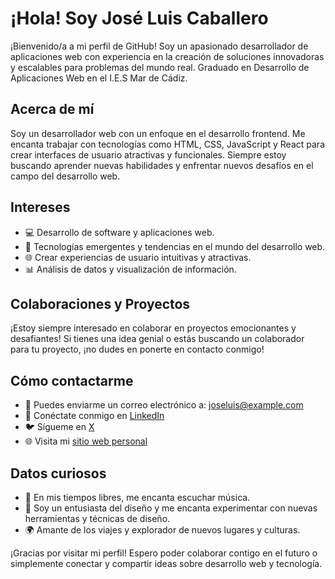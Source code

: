 # ¡Hola! Soy José Luis Caballero

¡Bienvenido/a a mi perfil de GitHub! Soy un apasionado desarrollador de aplicaciones web con experiencia en la creación de soluciones innovadoras y escalables para problemas del mundo real. Graduado en Desarrollo de Aplicaciones Web en el I.E.S Mar de Cádiz.

## Acerca de mí

Soy un desarrollador web con un enfoque en el desarrollo frontend. Me encanta trabajar con tecnologías como HTML, CSS, JavaScript y React para crear interfaces de usuario atractivas y funcionales. Siempre estoy buscando aprender nuevas habilidades y enfrentar nuevos desafíos en el campo del desarrollo web.

## Intereses

- 💻 Desarrollo de software y aplicaciones web.
- 🚀 Tecnologías emergentes y tendencias en el mundo del desarrollo web.
- 🌐 Crear experiencias de usuario intuitivas y atractivas.
- 📊 Análisis de datos y visualización de información.

## Colaboraciones y Proyectos

¡Estoy siempre interesado en colaborar en proyectos emocionantes y desafiantes! Si tienes una idea genial o estás buscando un colaborador para tu proyecto, ¡no dudes en ponerte en contacto conmigo!

## Cómo contactarme

- 📧 Puedes enviarme un correo electrónico a: joseluis@example.com
- 💬 Conéctate conmigo en [LinkedIn](https://www.linkedin.com/in/joseluiscaballerow)
- 🐦 Sígueme en [X](https://twitter.com/josecaballerow)
- 🌐 Visita mi [sitio web personal]([https://www.joseluiscaballero.com](https://joseluiscaballerow.vercel.app/))

## Datos curiosos

- 🎸 En mis tiempos libres, me encanta escuchar música.
- 🎨 Soy un entusiasta del diseño y me encanta experimentar con nuevas herramientas y técnicas de diseño.
- 🌍 Amante de los viajes y explorador de nuevos lugares y culturas.

¡Gracias por visitar mi perfil! Espero poder colaborar contigo en el futuro o simplemente conectar y compartir ideas sobre desarrollo web y tecnología.
